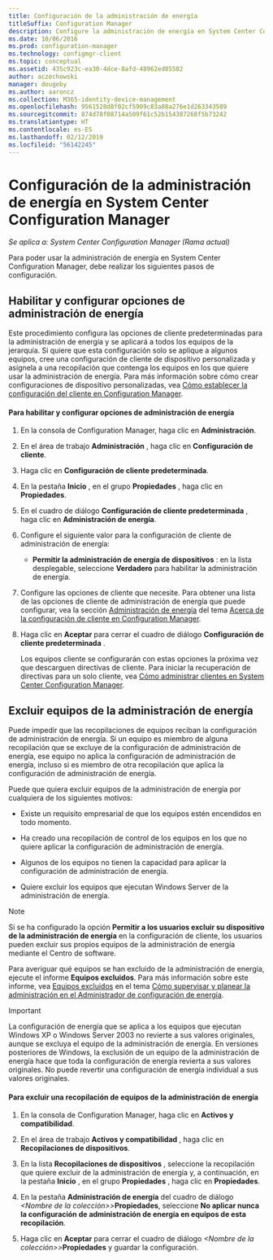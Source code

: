 ```yaml
---
title: Configuración de la administración de energía
titleSuffix: Configuration Manager
description: Configure la administración de energía en System Center Configuration Manager.
ms.date: 10/06/2016
ms.prod: configuration-manager
ms.technology: configmgr-client
ms.topic: conceptual
ms.assetid: 435c923c-ea30-4dce-8afd-48962ed85502
author: aczechowski
manager: dougeby
ms.author: aaroncz
ms.collection: M365-identity-device-management
ms.openlocfilehash: 9561528d8f02cf5909c83a88a276e1d263343589
ms.sourcegitcommit: 874d78f08714a509f61c52b154387268f5b73242
ms.translationtype: HT
ms.contentlocale: es-ES
ms.lasthandoff: 02/12/2019
ms.locfileid: "56142245"
---
```

# <a name="configuring-power-management-in-system-center-configuration-manager"></a>Configuración de la administración de energía en System Center Configuration Manager

*Se aplica a: System Center Configuration Manager (Rama actual)*

Para poder usar la administración de energía en System Center Configuration Manager, debe realizar los siguientes pasos de configuración.  

## <a name="enable-and-configure-power-management-client-settings"></a>Habilitar y configurar opciones de administración de energía  
 Este procedimiento configura las opciones de cliente predeterminadas para la administración de energía y se aplicará a todos los equipos de la jerarquía. Si quiere que esta configuración solo se aplique a algunos equipos, cree una configuración de cliente de dispositivo personalizada y asígnela a una recopilación que contenga los equipos en los que quiere usar la administración de energía. Para más información sobre cómo crear configuraciones de dispositivo personalizadas, vea [Cómo establecer la configuración del cliente en Configuration Manager](../../../../core/clients/deploy/configure-client-settings.md).  

#### <a name="to-enable-power-management-and-configure-client-settings"></a>Para habilitar y configurar opciones de administración de energía  

1. En la consola de Configuration Manager, haga clic en **Administración**.  

2. En el área de trabajo **Administración** , haga clic en **Configuración de cliente**.  

3. Haga clic en **Configuración de cliente predeterminada**.  

4. En la pestaña **Inicio** , en el grupo **Propiedades** , haga clic en **Propiedades**.  

5. En el cuadro de diálogo **Configuración de cliente predeterminada** , haga clic en **Administración de energía**.  

6. Configure el siguiente valor para la configuración de cliente de administración de energía:  

   -   **Permitir la administración de energía de dispositivos** : en la lista desplegable, seleccione **Verdadero** para habilitar la administración de energía.  

7. Configure las opciones de cliente que necesite. Para obtener una lista de las opciones de cliente de administración de energía que puede configurar, vea la sección [Administración de energía](../../../../core/clients/deploy/about-client-settings.md#power-management) del tema [Acerca de la configuración de cliente en Configuration Manager](../../../../core/clients/deploy/about-client-settings.md).  

8. Haga clic en **Aceptar** para cerrar el cuadro de diálogo **Configuración de cliente predeterminada** .  

   Los equipos cliente se configurarán con estas opciones la próxima vez que descarguen directivas de cliente. Para iniciar la recuperación de directivas para un solo cliente, vea [Cómo administrar clientes en System Center Configuration Manager](../../../../core/clients/manage/manage-clients.md).  

## <a name="exclude-computers-from-power-management"></a>Excluir equipos de la administración de energía  
 Puede impedir que las recopilaciones de equipos reciban la configuración de administración de energía. Si un equipo es miembro de alguna recopilación que se excluye de la configuración de administración de energía, ese equipo no aplica la configuración de administración de energía, incluso si es miembro de otra recopilación que aplica la configuración de administración de energía.  

 Puede que quiera excluir equipos de la administración de energía por cualquiera de los siguientes motivos:  

-   Existe un requisito empresarial de que los equipos estén encendidos en todo momento.  

-   Ha creado una recopilación de control de los equipos en los que no quiere aplicar la configuración de administración de energía.  

-   Algunos de los equipos no tienen la capacidad para aplicar la configuración de administración de energía.  

-   Quiere excluir los equipos que ejecutan Windows Server de la administración de energía.  

> [!NOTE]  
>  Si se ha configurado la opción **Permitir a los usuarios excluir su dispositivo de la administración de energía** en la configuración de cliente, los usuarios pueden excluir sus propios equipos de la administración de energía mediante el Centro de software.  

 Para averiguar qué equipos se han excluido de la administración de energía, ejecute el informe **Equipos excluidos**. Para más información sobre este informe, vea [Equipos excluidos](../../../../core/clients/manage/power/monitor-and-plan-for-power-management.md#BKMK_Excluded) en el tema [Cómo supervisar y planear la administración en el Administrador de configuración de energía](../../../../core/clients/manage/power/monitor-and-plan-for-power-management.md).  

> [!IMPORTANT]  
>  La configuración de energía que se aplica a los equipos que ejecutan Windows XP o Windows Server 2003 no revierte a sus valores originales, aunque se excluya el equipo de la administración de energía. En versiones posteriores de Windows, la exclusión de un equipo de la administración de energía hace que toda la configuración de energía revierta a sus valores originales. No puede revertir una configuración de energía individual a sus valores originales.  

#### <a name="to-exclude-a-collection-of-computers-from-power-management"></a>Para excluir una recopilación de equipos de la administración de energía  

1. En la consola de Configuration Manager, haga clic en **Activos y compatibilidad**.  

2. En el área de trabajo **Activos y compatibilidad** , haga clic en **Recopilaciones de dispositivos**.  

3. En la lista **Recopilaciones de dispositivos** , seleccione la recopilación que quiere excluir de la administración de energía y, a continuación, en la pestaña **Inicio** , en el grupo **Propiedades** , haga clic en **Propiedades**.  

4. En la pestaña **Administración de energía** del cuadro de diálogo <em><Nombre de la colección>\></em>**Propiedades**, seleccione **No aplicar nunca la configuración de administración de energía en equipos de esta recopilación**.  

5. Haga clic en **Aceptar** para cerrar el cuadro de diálogo <em><Nombre de la colección>\></em>**Propiedades** y guardar la configuración.  
